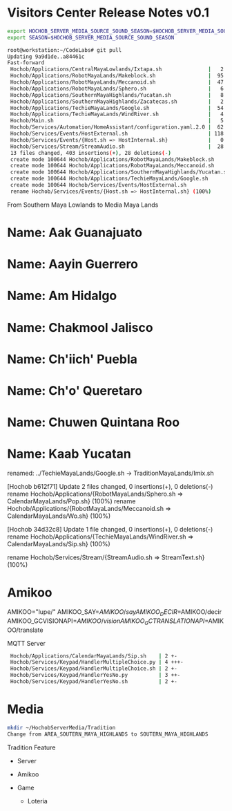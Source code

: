 # Visitors Center Release Notes v0.1

```sh
export HOCHOB_SERVER_MEDIA_SOURCE_SOUND_SEASON=$HOCHOB_SERVER_MEDIA_SOURCE_SOUND/Season/
export SEASON=$HOCHOB_SERVER_MEDIA_SOURCE_SOUND_SEASON
```

```sh
root@workstation:~/CodeLabs# git pull
Updating 9a9d1de..a84461c
Fast-forward
 Hochob/Applications/CentralMayaLowlands/Ixtapa.sh               |   2 +-
 Hochob/Applications/RobotMayaLands/Makeblock.sh                 |  95 ++++++++++++++++++++++++++++++++++++++++++++++++++++++++++++++
 Hochob/Applications/RobotMayaLands/Meccanoid.sh                 |  47 +++++++++++++++++++++++++++++++
 Hochob/Applications/RobotMayaLands/Sphero.sh                    |   6 ++--
 Hochob/Applications/SouthernMayaHighlands/Yucatan.sh            |   8 ++++++
 Hochob/Applications/SouthernMayaHighlands/Zacatecas.sh          |   2 +-
 Hochob/Applications/TechieMayaLands/Google.sh                   |  54 +++++++++++++++++++++++++++++++++++
 Hochob/Applications/TechieMayaLands/WindRiver.sh                |   4 +--
 Hochob/Main.sh                                                  |   5 ++++
 Hochob/Services/Automation/HomeAssistant/configuration.yaml.2.0 |  62 ++++++++++++++++++++++++++++++++--------
 Hochob/Services/Events/HostExternal.sh                          | 118 +++++++++++++++++++++++++++++++++++++++++++++++++++++++++++++++++++++++++++++
 Hochob/Services/Events/{Host.sh => HostInternal.sh}             |   0
 Hochob/Services/Stream/StreamAudio.sh                           |  28 ++++++++++++-------
 13 files changed, 403 insertions(+), 28 deletions(-)
 create mode 100644 Hochob/Applications/RobotMayaLands/Makeblock.sh
 create mode 100644 Hochob/Applications/RobotMayaLands/Meccanoid.sh
 create mode 100644 Hochob/Applications/SouthernMayaHighlands/Yucatan.sh
 create mode 100644 Hochob/Applications/TechieMayaLands/Google.sh
 create mode 100644 Hochob/Services/Events/HostExternal.sh
 rename Hochob/Services/Events/{Host.sh => HostInternal.sh} (100%)
```

From Southern Maya Lowlands to Media Maya Lands

# Name: Aak Guanajuato
# Name: Aayin Guerrero
# Name: Am Hidalgo
# Name: Chakmool Jalisco
# Name: Ch'iich' Puebla
# Name: Ch'o' Queretaro
# Name: Chuwen Quintana Roo
# Name: Kaab Yucatan

renamed:    ../TechieMayaLands/Google.sh -> TraditionMayaLands/Imix.sh

[Hochob b612f71] Update
 2 files changed, 0 insertions(+), 0 deletions(-)
 rename Hochob/Applications/{RobotMayaLands/Sphero.sh => CalendarMayaLands/Pop.sh} (100%)
 rename Hochob/Applications/{RobotMayaLands/Meccanoid.sh => CalendarMayaLands/Wo.sh} (100%)

[Hochob 34d32c8] Update
 1 file changed, 0 insertions(+), 0 deletions(-)
 rename Hochob/Applications/{TechieMayaLands/WindRiver.sh => CalendarMayaLands/Sip.sh} (100%)

rename Hochob/Services/Stream/{StreamAudio.sh => StreamText.sh} (100%)

# Amikoo

AMIKOO="lupe/"
AMIKOO_SAY=$AMIKOO/say
AMIKOO_DECIR=$AMIKOO/decir
AMIKOO_GCVISIONAPI=$AMIKOO/vision
AMIKOO_GCTRANSLATIONAPI=$AMIKOO/translate


MQTT Server

```sh
 Hochob/Applications/CalendarMayaLands/Sip.sh    | 2 +-
 Hochob/Services/Keypad/HandlerMultipleChoice.py | 4 +++-
 Hochob/Services/Keypad/HandlerMultipleChoice.sh | 2 +-
 Hochob/Services/Keypad/HandlerYesNo.py          | 3 ++-
 Hochob/Services/Keypad/HandlerYesNo.sh          | 2 +-
```

# Media

```sh
mkdir ~/HochobServerMedia/Tradition
Change from AREA_SOUTERN_MAYA_HIGHLANDS to SOUTERN_MAYA_HIGHLANDS
```

Tradition Feature
- Server
- Amikoo

- Game
  - Loteria